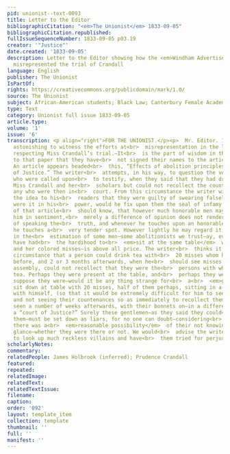 ```yaml
---
pid: unionist--text-0093
title: Letter to the Editor
bibliographicCitation: "<em>The Unionist</em> 1833-09-05"
bibliographicCitation.republished: 
fullIssueSequenceNumber: 1833-09-05 p03.19
creator: '"Justice"'
date.created: '1833-09-05'
description: Letter to the Editor showing how the <em>Windham Advertiser</em> had
  misrepresented the trial of Crandall
language: English
publisher: The Unionist
IsPartOf: 
rights: https://creativecommons.org/publicdomain/mark/1.0/
source: The Unionist
subject: African-American students; Black Law; Canterbury Female Academy
type: Text
category: Unionist full issue 1833-09-05
article.type: 
volume: '1'
issue: '6'
transcription: <p align="right">FOR THE UNIONIST.</p><p>  Mr. Editor. It is truly
  astonishing to witness the efforts at<br>  misrepresentation in the last Advertiser
  respecting Miss Crandall’s trial.—It<br>  is the part of wisdom in the many correspondents
  to that paper that they have<br>  not signed their names to the articles communicated.
  An article appears headed<br>  this, “Effects of abolition principles in a Court
  of Justice.” The writer<br>  attempts, in his way, to question the veracity of persons
  who were called upon<br>  to testify, when they said that they had drank tea with
  Miss Crandall and her<br>  scholars but could not recollect the countenances of
  any who were then in<br>  court. From this circumstance the writer wishes to convey
  the idea to his<br>  readers that they were guilty of swearing falsely, and thus
  were it in his<br>  power, would he fix upon them the seal of infamy. The writer
  of that article<br>  should know, that however much honorable men may differ from
  him in sentiment,<br>  merely a difference of opinion does not render them incapable
  of speaking the<br>  truth, and whenever he touches upon an honorable man’s character,
  he touches a<br>  very tender spot. However lightly he may regard it,—character,
  in the<br>  estimation of some men—some abolitionists we trust—ay, even some who
  have had<br>  the hardihood to<br>  <em>sit at the same table</em>  with Miss Crandall
  and her colored misses—is above all price. The writer<br>  thinks it is a most incredible
  circumstance that a person could drink tea with<br>  20 misses whom he never saw
  before, and 2 or 3 months afterwards, when he<br>  should see misses in a public
  assembly, could not recollect that they were the<br>  persons with whom he drank
  tea. Perhaps they were present at the table, and<br>  perhaps they were not. But
  suppose they were—would it be any thing strange for<br>  a<br>  <em>gentleman</em>  to
  sit down at table with 20 misses, half of them perhaps, sitting in a direct<br>  line
  with himself, (so that it would be extremely difficult for him to see<br>  them)
  and not seeing their countenances so as immediately to recollect them<br>  when
  seen a number of weeks afterwards, with their bonnets on—in a different<br>  attire—in
  a “court of Justice?” Surely these gentlemen—as they said they could<br>  not recollect
  them—must be set down as liars, for no one can doubt—considering<br>  the circumstances—that
  there was a<br>  <em>reasonable possibility</em>  of their not knowing them at a
  glance—whether they were there or not. We would<br>  advise the writer of that article
  to look up much reckless villains and have<br>  them tried for perjury.<br></p><p>  &nbsp;&nbsp;&nbsp;&nbsp;&nbsp;&nbsp;&nbsp;&nbsp;&nbsp;&nbsp;&nbsp;&nbsp;&nbsp;&nbsp;&nbsp;&nbsp;&nbsp;&nbsp;&nbsp;&nbsp;&nbsp;&nbsp;&nbsp;&nbsp;&nbsp;&nbsp;&nbsp;&nbsp;&nbsp;&nbsp;&nbsp;&nbsp;&nbsp;&nbsp;&nbsp;&nbsp;&nbsp;&nbsp;&nbsp;&nbsp;&nbsp;&nbsp;&nbsp;&nbsp;&nbsp;&nbsp;&nbsp;&nbsp;&nbsp;&nbsp;&nbsp;&nbsp;&nbsp;&nbsp;&nbsp;&nbsp;&nbsp;&nbsp;&nbsp;&nbsp;&nbsp;&nbsp;&nbsp;&nbsp;&nbsp;&nbsp;&nbsp;&nbsp;&nbsp;&nbsp;&nbsp;&nbsp;&nbsp;&nbsp;&nbsp;&nbsp;&nbsp;&nbsp;&nbsp;&nbsp;&nbsp;&nbsp;&nbsp;&nbsp;&nbsp;&nbsp;&nbsp;&nbsp;&nbsp;&nbsp;&nbsp;&nbsp;&nbsp;&nbsp;&nbsp;&nbsp;&nbsp;&nbsp;&nbsp;&nbsp;&nbsp;&nbsp;&nbsp;&nbsp;&nbsp;&nbsp;&nbsp;<br>  JUSTICE.<br></p>
scholarlyNotes: 
commentary: 
relatedPeople: James Holbrook (inferred); Prudence Crandall
featured: 
repeated: 
relatedImage: 
relatedText: 
relatedTextIssue: 
filename: 
caption: 
order: '092'
layout: template_item
collection: template
thumbnail: ''
full: ''
manifest: ''
---
```

